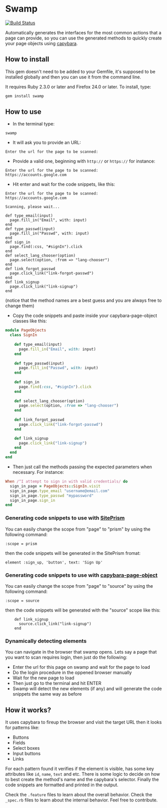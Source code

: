 # Swamp

[![Build Status](https://travis-ci.org/Juraci/swamp.png?branch=master)](https://travis-ci.org/Juraci/swamp)

Automatically generates the interfaces for the most common actions that a page can provide, 
so you can use the generated methods to quickly create your page objects using [capybara](https://github.com/jnicklas/capybara).

## How to install

This gem doesn't need to be added to your Gemfile, it's supposed to be installed globally and then you can use it from the command line.

It requires Ruby 2.3.0 or later and Firefox 24.0 or later. To install, type:

```bash
gem install swamp
```

## How to use

* In the terminal type: 

```shell
swamp
```
* It will ask you to provide an URL:

```shell
Enter the url for the page to be scanned:
```

* Provide a valid one, beginning with `http://` or `https://` for instance:

```shell
Enter the url for the page to be scanned:
https://accounts.google.com
```

* Hit enter and wait for the code snippets, like this: 

```shell
Enter the url for the page to be scanned:
https://accounts.google.com

Scanning, please wait...

def type_email(input)
  page.fill_in("Email", with: input)
end
def type_passwd(input)
  page.fill_in("Passwd", with: input)
end
def sign_in
  page.find(:css, "#signIn").click
end
def select_lang_chooser(option)
  page.select(option, :from => "lang-chooser")
end
def link_forgot_passwd
  page.click_link("link-forgot-passwd")
end
def link_signup
  page.click_link("link-signup")
end
```
(notice that the method names are a best guess and you are always free to change them)

* Copy the code snippets and paste inside your capybara-page-object classes like this:

```ruby
module PageObjects
  class SignIn
  
    def type_email(input)
      page.fill_in("Email", with: input)
    end
  
    def type_passwd(input)
      page.fill_in("Passwd", with: input)
    end
  
    def sign_in
      page.find(:css, "#signIn").click
    end
  
    def select_lang_chooser(option)
      page.select(option, :from => "lang-chooser")
    end
  
    def link_forgot_passwd
      page.click_link("link-forgot-passwd")
    end

    def link_signup
      page.click_link("link-signup")
    end
  end
end
```

* Then just call the methods passing the expected parameters when necessary. For instance:

```ruby
When /^I attempt to sign in with valid credentials/ do
  sign_in_page = PageObjects::SignIn.visit
  sign_in_page.type_email "username@email.com"
  sign_in_page.type_passwd "mypassword"
  sign_in_page.sign_in
end
```

### Generating code snippets to use with [SitePrism](https://github.com/natritmeyer/site_prism)

You can easily change the scope from "page" to "prism" by using the following command:

```shell
:scope = prism
```

then the code snippets will be generated in the SitePrism fromat:

```shell
element :sign_up, 'button', text: 'Sign Up'
```


### Generating code snippets to use with [capybara-page-object](https://github.com/andyw8/capybara-page-object)

You can easily change the scope from "page" to "source" by using the following command:

```shell
:scope = source
```

then the code snippets will be generated with the "source" scope like this:

```shell
    def link_signup
      source.click_link("link-signup")
    end
```

### Dynamically detecting elements

You can navigate in the browser that swamp opens. Lets say a page that you want to scan requires login, then just do the following:

* Enter the url for this page on swamp and wait for the page to load
* Do the login procedure in the oppened browser manually
* Wait for the new page to load
* Then just go to the terminal and hit ENTER
* Swamp will detect the new elements (if any) and will generate the code snippets the same way as before


## How it works?

It uses capybara to fireup the browser and visit the target URL then it looks for patterns like:

* Buttons
* Fields
* Select boxes
* Input buttons
* Links

For each pattern found it verifies if the element is visible, has some key attributes like `id`, `name`, `text` and etc. 
There is some logic to decide on how to best create the method's name and the capybara's selector. 
Finally the code snippets are formatted and printed in the output.

Check the `.feature` files to learn about the overall behavior.
Check the `_spec.rb` files to learn about the internal behavior. Feel free to contribute.

